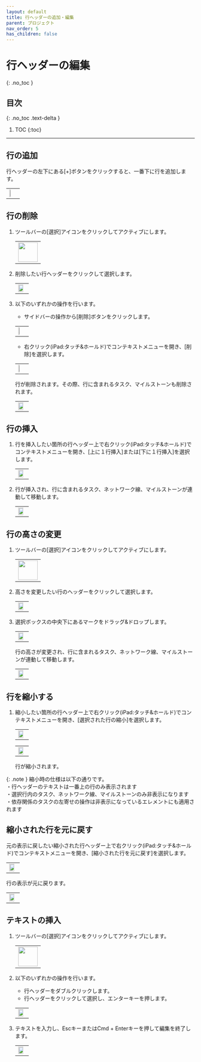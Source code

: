 ```yaml
---
layout: default
title: 行ヘッダーの追加・編集
parent: プロジェクト
nav_order: 5
has_children: false
---
```


# 行ヘッダーの編集
{: .no_toc }

## 目次
{: .no_toc .text-delta }

1. TOC
{:toc}

---

## 行の追加

行ヘッダーの左下にある[+]ボタンをクリックすると、一番下に行を追加します。
<table><tr><td>
<img src="/assets/images/projects/row-header/1.png" width="30%">
</td></tr></table>

## 行の削除

1. ツールバーの[選択]アイコンをクリックしてアクティブにします。

   <table><tr><td>
   <img src="/assets/images/activetool-selection.png" width="52px">
   </td></tr></table>

2. 削除したい行ヘッダーをクリックして選択します。

   <table><tr><td>
   <img src="/assets/images/projects/row-header/2.png" width="80%">
   </td></tr></table>

3. 以下のいずれかの操作を行います。
   - サイドバーの操作から[削除]ボタンをクリックします。

   <table><tr><td>
   <img src="/assets/images/projects/row-header/3.png" width="30%">
   </td></tr></table>

   - 右クリック(iPad:タッチ&ホールド)でコンテキストメニューを開き、[削除]を選択します。

   <table><tr><td>
   <img src="/assets/images/projects/row-header/4.png" width="30%">
   </td></tr></table>

   行が削除されます。その際、行に含まれるタスク、マイルストーンも削除されます。

   <table><tr><td>
   <img src="/assets/images/projects/row-header/5.png" width="80%">
   </td></tr></table>

## 行の挿入

1. 行を挿入したい箇所の行ヘッダー上で右クリック(iPad:タッチ&ホールド)でコンテキストメニューを開き、[上に１行挿入]または[下に１行挿入]を選択します。

   <table><tr><td>
   <img src="/assets/images/projects/row-header/6.png" width="80%">
   </td></tr></table>

2. 行が挿入され、行に含まれるタスク、ネットワーク線、マイルストーンが連動して移動します。

   <table><tr><td>
   <img src="/assets/images/projects/row-header/7.png" width="80%">
   </td></tr></table>

## 行の高さの変更

1. ツールバーの[選択]アイコンをクリックしてアクティブにします。

   <table><tr><td>
   <img src="/assets/images/activetool-selection.png" width="52px">
   </td></tr></table>

2. 高さを変更したい行のヘッダーをクリックして選択します。

   <table><tr><td>
   <img src="/assets/images/projects/row-header/8.png" width="80%">
   </td></tr></table>

3. 選択ボックスの中央下にあるマークをドラッグ&ドロップします。

   <table><tr><td>
   <img src="/assets/images/projects/row-header/9.png" width="80%">
   </td></tr></table>

    行の高さが変更され、行に含まれるタスク、ネットワーク線、マイルストーンが連動して移動します。

   <table><tr><td>
   <img src="/assets/images/projects/row-header/10.png" width="80%">
   </td></tr></table>

## 行を縮小する

1. 縮小したい箇所の行ヘッダー上で右クリック(iPad:タッチ&ホールド)でコンテキストメニューを開き、[選択された行の縮小]を選択します。
   
   <table><tr><td>
   <img src="/assets/images/projects/row-header/11.png" width="80%">
   </td></tr></table>
   
   <table><tr><td>
   <img src="/assets/images/projects/row-header/12.png" width="80%">
   </td></tr></table>

    行が縮小されます。

{: .note }
縮小時の仕様は以下の通りです。  
・行ヘッダーのテキストは一番上の行のみ表示されます  
・選択行内のタスク、ネットワーク線、マイルストーンのみ非表示になります  
・依存関係のタスクの左寄せの操作は非表示になっているエレメントにも適用されます

## 縮小された行を元に戻す

元の表示に戻したい縮小された行ヘッダー上で右クリック(iPad:タッチ&ホールド)でコンテキストメニューを開き、[縮小された行を元に戻す]を選択します。
<table><tr><td>
<img src="/assets/images/projects/row-header/13.png" width="80%">
</td></tr></table>

行の表示が元に戻ります。
<table><tr><td>
<img src="/assets/images/projects/row-header/14.png" width="80%">
</td></tr></table>

## テキストの挿入

1. ツールバーの[選択]アイコンをクリックしてアクティブにします。

   <table><tr><td>
   <img src="/assets/images/activetool-selection.png" width="52px">
   </td></tr></table>

2. 以下のいずれかの操作を行います。
    - 行ヘッダーをダブルクリックします。
    - 行ヘッダーをクリックして選択し、エンターキーを押します。

   <table><tr><td>
   <img src="/assets/images/projects/row-header/15.png" width="80%">
   </td></tr></table>

3. テキストを入力し、EscキーまたはCmd + Enterキーを押して編集を終了します。
    
   <table><tr><td>
   <img src="/assets/images/projects/row-header/16.png" width="80%">
   </td></tr></table>
